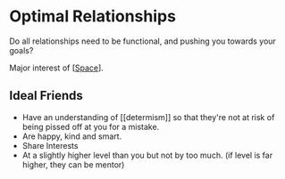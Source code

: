 # Optimal Relationships

Do all relationships need to be functional, and pushing you towards your goals?

Major interest of [[Space]].

## Ideal Friends
- Have an understanding of [[determism]] so that they're not at risk of being pissed off at you for a mistake.
- Are happy, kind and smart.
- Share Interests
- At a slightly higher level than you but not by too much. (if level is far higher, they can be mentor)

[//begin]: # "Autogenerated link references for markdown compatibility"
[Space]: Space "Space"
[//end]: # "Autogenerated link references"